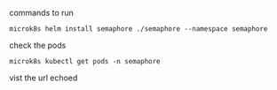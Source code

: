 commands to run
```
microk8s helm install semaphore ./semaphore --namespace semaphore
```
check the pods
```
microk8s kubectl get pods -n semaphore 
```
vist the url echoed
